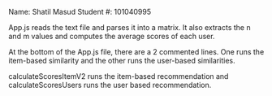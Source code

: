 Name: Shatil Masud
Student #: 101040995

App.js reads the text file and parses it into a matrix. It also extracts the n and m values and
computes the average scores of each user.

At the bottom of the App.js file, there are a 2 commented lines. One runs the item-based similarity and the other 
runs the user-based similarities. 

calculateScoresItemV2 runs the item-based recommendation and calculateScoresUsers runs the user based recommendation.